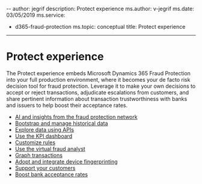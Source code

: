 --
author: jegrif
description: Protect experience
ms.author: v-jegrif
ms.date: 03/05/2019
ms.service:
 - d365-fraud-protection
ms.topic: conceptual
title: Protect experience
---


# Protect experience

The Protect experience embeds Microsoft Dynamics 365 Fraud Protection into your full production environment, where it becomes your de facto risk decision tool for fraud protection. Leverage it to make your own decisions to accept or reject transactions, adjudicate escalations from customers, and share pertinent information about transaction trustworthiness with banks and issuers to help boost their acceptance rates.

- [AI and insights from the fraud protection network](fraud-protection-network.md)
- [Bootstrap and manage historical data](bootstrap-data.md)
- [Explore data using APIs](real-time-api.md)
- [Use the KPI dashboard](kpi-dashboard.md)
- [Customize rules](rules-lists.md)
- [Use the virtual fraud analyst](virtual-fraud-analyst.md)
- [Graph transactions](graph-explorer.md)
- [Adopt and integrate device fingerprinting](device-fingerprinting.md)
- [Support your customers](customer-support.md)
- [Boost bank acceptance rates](transaction-acceptance-booster.md)
